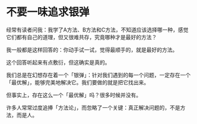 # 不要一味追求银弹

经常有读者问我：我学了A方法、B方法和C方法，不知道应该选择哪一种，感觉它们都有自己的道理，但又很难共存，究竟哪种才是最好的方法？

我一般都是这样回答的：你动手试一试，觉得最顺手的，就是最好的方法。

这个回答听起来有点敷衍，但这确实是真的。

我们总是在幻想存在着一个「银弹」：针对我们遇到的每一个问题，一定存在一个「最优解」，能够完美地解决它。我们要做的就是把它找出来。

但事实上，存在这么一个「最优解」吗？很多时候并没有。

许多人常常过度追捧「方法论」，而忽略了一个关键：真正解决问题的，不是方法，而是人。
